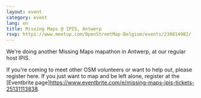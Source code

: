 ```yaml
---
layout: event
category: event
lang: en
title: Missing Maps @ IPIS, Antwerp
rsvp: https://www.meetup.com/OpenStreetMap-Belgium/events/230814982/
---
```


We're doing another Missing Maps mapathon in Antwerp, at our regular host IPIS.

If you're coming to meet other OSM volunteers or want to help out, please register here. If you just want to map and be left alone, register at the [Eventbrite page]<https://www.eventbrite.com/e/missing-maps-ipis-tickets-25131113838>.
